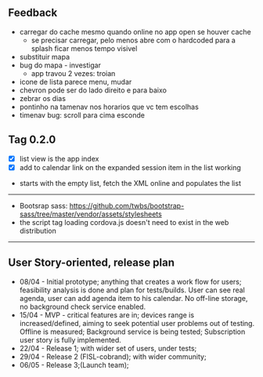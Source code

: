 ## Feedback

- carregar do cache mesmo quando online no app open se houver cache
    - se precisar carregar, pelo menos abre com o hardcoded para a splash
    ficar menos tempo visivel
- substituir mapa
- bug do mapa - investigar
    - app travou 2 vezes: troian
- icone de lista parece menu, mudar
- chevron pode ser do lado direito e para baixo
- zebrar os dias
- pontinho na tamenav nos horarios que vc tem escolhas
- timenav bug: scroll para cima esconde


## Tag 0.2.0

- [x] list view is the app index
- [x] add to calendar link on the expanded session item in the list working
- starts with the empty list, fetch the XML online and populates the list

-----

- Bootsrap sass: https://github.com/twbs/bootstrap-sass/tree/master/vendor/assets/stylesheets
- the script tag loading cordova.js doesn't need to exist in the web distribution

---

## User Story-oriented, release plan

* 08/04 - Initial prototype; anything that creates a work flow for users; feasibility analysis is done and plan for tests/builds. User can see real agenda, user can add agenda item to his calendar. No off-line storage, no background check service enabled.
* 15/04 - MVP - critical features are in; devices range is increased/defined, aiming to seek potential user problems out of testing. Offline is measured; Background service is being tested; Subscription user story is fully implemented.
* 22/04 - Release 1; with wider set of users, under tests;
* 29/04 - Release 2 (FISL-cobrand); with wider community;
* 06/05 - Release 3;(Launch team);
